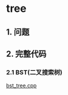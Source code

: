 # tree

## 1. 问题

## 2. 完整代码

### 2.1 BST(二叉搜索树)

[bst_tree.cpp](https://github.com/niu0217/Documents/blob/main/C%2B%2B/datastructure/code/bst_tree.cpp)



